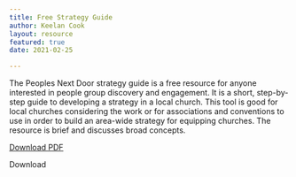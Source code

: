 ```yaml
---
title: Free Strategy Guide
author: Keelan Cook
layout: resource
featured: true
date: 2021-02-25

---
```


The Peoples Next Door strategy guide is a free resource for anyone interested in people group discovery and engagement. It is a short, step-by-step guide to developing a strategy in a local church. This tool is good for local churches considering the work or for associations and conventions to use in order to build an area-wide strategy for equipping churches. The resource is brief and discusses broad concepts. 

<a href="{{ site.baseurl }}/pdfs/pnd-strategy-guide.pdf" target="_blank">Download PDF</a>

<div class="row justify-content-center">
  <div class="col-auto">
    <a class="button button-primary" href="{{site.baseurl}}/pdfs/pnd-strategy-guide.pdf" style="text-decoration: none;" target="_blank">Download</a>
  </div>
</div>